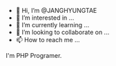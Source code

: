 - 👋 Hi, I’m @JANGHYUNGTAE
- 👀 I’m interested in ...
- 🌱 I’m currently learning ...
- 💞️ I’m looking to collaborate on ...
- 📫 How to reach me ...

I'm PHP Programer.

<!---
JANGHYUNGTAE/JANGHYUNGTAE is a ✨ special ✨ repository because its `README.md` (this file) appears on your GitHub profile.
You can click the Preview link to take a look at your changes.
--->
